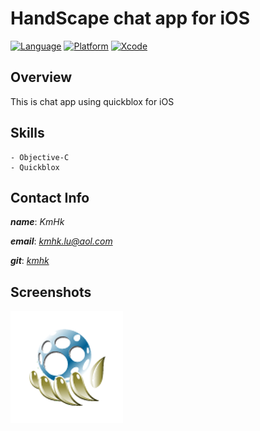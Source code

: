 # HandScape chat app for iOS

[![Language](https://img.shields.io/badge/language-Objective--C-yellow.svg?style=flat)]()
[![Platform](https://img.shields.io/badge/platform-%3C%3D%20iOS%207.0-lightgrey.svg?style=flat)]()
[![Xcode](https://img.shields.io/badge/Xcode-7.3-blue.svg?style=flat)]()


## Overview

This is chat app using quickblox for iOS


## Skills
    - Objective-C
    - Quickblox


## Contact Info

**_name_**:		_KmHk_

**_email_**:	[_kmhk.lu@aol.com_](mailto:kmhk.lu@aol.com)

**_git_**:		[_kmhk_](https://github.com/kmhk)


## Screenshots

[![video](https://github.com/kmhk/HandScape_iOS/blob/master/Chat/Assets.xcassets/AppIcon.appiconset/icon%40180.png)](https://www.dropbox.com/s/xzsazjnvh4tnm86/Quickblox_ChatVideo.mov?dl=0)
